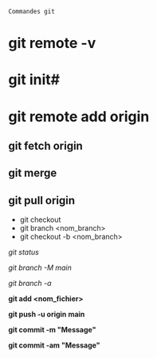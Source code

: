 `Commandes git`

# git remote -v
# git init#
# git remote add origin <branch>

## git fetch origin <branch>
## git merge <branch>
## git pull origin <branch>

- git checkout <branch>
- git branch <nom_branch>
- git checkout -b <nom_branch>

*git status*

*git branch -M main*

*git branch -a*

**git add <nom_fichier>**

**git push -u origin main**

**git commit -m "Message"**

**git commit -am "Message"**